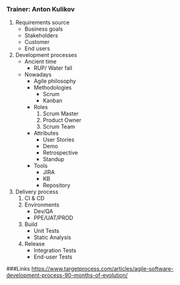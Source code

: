 ### Trainer: Anton Kulikov

1. Requirements source
   - Business goals
   - Stakeholders
   - Customer
   - End users
2. Development processes
   - Ancient time
     - RUP/ Water fall
   - Nowadays
     - Agile philosophy
     - Methodologies
         - Scrum
         - Kanban
     - Roles
         1. Scrum Master
         2. Product Owner
         3. Scrum Team
     - Attributes
         - User Stories
         - Demo
         - Retrospective
         - Standup
     - Tools
         - JIRA
         - KB
         - Repository
3. Delivery process
    1. CI & CD
    2. Environments
        - Dev/QA
        - PPE/UAT/PROD
    3. Build
        - Unit Tests
        - Static Analysis
    4. Release 
        - Integration Tests
        - End-user Tests

###Links
https://www.targetprocess.com/articles/agile-software-development-process-90-months-of-evolution/
